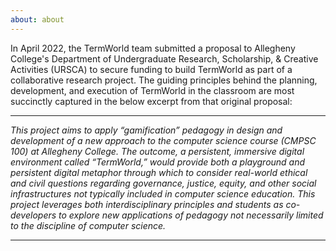 ```yaml
---
about: about
---
```


In April 2022, the TermWorld team submitted a proposal to Allegheny College's Department of Undergraduate Research, Scholarship, & Creative Activities (URSCA) to secure funding to build TermWorld as part of a collaborative research project. The guiding principles behind the planning, development, and execution of TermWorld in the classroom are most succinctly captured in the below excerpt from that original proposal:

---

*This project aims to apply “gamification” pedagogy in design and development of a new
approach to the computer science course (CMPSC 100) at Allegheny College. The outcome, a
persistent, immersive digital environment called “TermWorld,” would provide both a playground
and persistent digital metaphor through which to consider real-world ethical and civil questions
regarding governance, justice, equity, and other social infrastructures not typically included in
computer science education. This project leverages both interdisciplinary principles and students
as co-developers to explore new applications of pedagogy not necessarily limited to the
discipline of computer science.*

---
